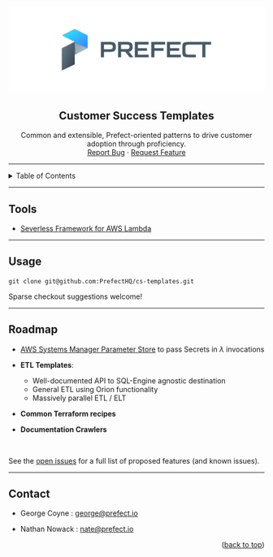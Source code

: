 <div id="top"></div>

<!-- PROJECT LOGO -->
<br />
<div align="center">
  <a href="https://github.com/PrefectHQ/cs-templates">
    <img src="imgs/prefect_logo.png" alt="Logo">
  </a>

<h2 align="center">Customer Success Templates</h2>

  <p align="center">
    Common and extensible, Prefect-oriented patterns to drive customer adoption through proficiency. 
    <!-- <br />
    <a href="??"><strong>Explore prod use-cases »</strong></a>
    <br /> -->
    <br />
    <a href="https://github.com/PrefectHQ/cs-templates/issues">Report Bug</a>
    ·
    <a href="https://github.com/PrefectHQ/cs-templates/issues">Request Feature</a>
  </p>
</div>

<hr>

<!-- TABLE OF CONTENTS -->
<details>
  <summary>Table of Contents</summary>
  <ol>
    <li>
      <a href="#tools">Tools</a>
    </li>
    <li><a href="#usage">Usage</a></li>
    <li><a href="#roadmap">Roadmap</a></li>
    <li><a href="#contact">Contact</a></li>
  </ol>
</details>

<hr>

<!-- TOOLS -->
## Tools

- [Severless Framework for AWS Lambda](https://www.serverless.com/framework/docs)


<hr>

<!-- USAGE EXAMPLES -->
## Usage

```console 
git clone git@github.com:PrefectHQ/cs-templates.git
```

Sparse checkout suggestions welcome!

<hr>

<!-- ROADMAP -->
## Roadmap

- [AWS Systems Manager Parameter Store](https://docs.aws.amazon.com/systems-manager/latest/userguide/systems-manager-parameter-store.html) to pass Secrets in $\lambda$ invocations

- **ETL Templates**:
    - Well-documented API to SQL-Engine agnostic destination
    - General ETL using Orion functionality
    - Massively parallel ETL / ELT

- **Common Terraform recipes**

- **Documentation Crawlers**



<br>

See the [open issues](https://github.com/PrefectHQ/cs-templates/issues) for a full list of proposed features (and known issues).


<hr>

<!-- CONTACT -->
## Contact
- George Coyne : george@prefect.io

- Nathan Nowack : nate@prefect.io

<p align="right">(<a href="#top">back to top</a>)</p>

